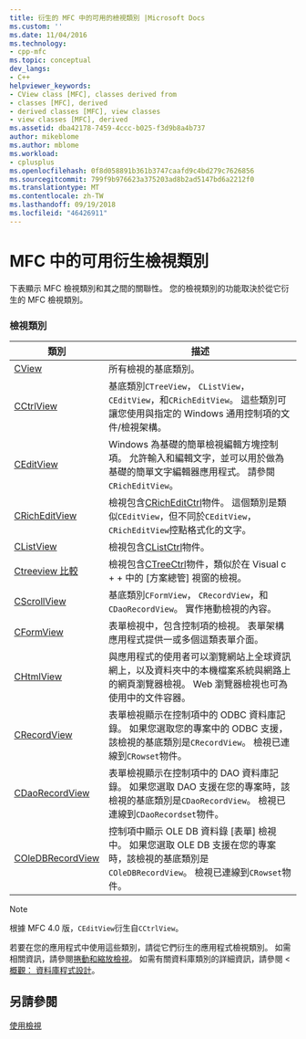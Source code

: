```yaml
---
title: 衍生的 MFC 中的可用的檢視類別 |Microsoft Docs
ms.custom: ''
ms.date: 11/04/2016
ms.technology:
- cpp-mfc
ms.topic: conceptual
dev_langs:
- C++
helpviewer_keywords:
- CView class [MFC], classes derived from
- classes [MFC], derived
- derived classes [MFC], view classes
- view classes [MFC], derived
ms.assetid: dba42178-7459-4ccc-b025-f3d9b8a4b737
author: mikeblome
ms.author: mblome
ms.workload:
- cplusplus
ms.openlocfilehash: 0f8d058891b361b3747caafd9c4bd279c7626856
ms.sourcegitcommit: 799f9b976623a375203ad8b2ad5147bd6a2212f0
ms.translationtype: MT
ms.contentlocale: zh-TW
ms.lasthandoff: 09/19/2018
ms.locfileid: "46426911"
---
```

# <a name="derived-view-classes-available-in-mfc"></a>MFC 中的可用衍生檢視類別

下表顯示 MFC 檢視類別和其之間的關聯性。 您的檢視類別的功能取決於從它衍生的 MFC 檢視類別。

### <a name="view-classes"></a>檢視類別

|類別|描述|
|-----------|-----------------|
|[CView](../mfc/reference/cview-class.md)|所有檢視的基底類別。|
|[CCtrlView](../mfc/reference/cctrlview-class.md)|基底類別`CTreeView`， `CListView`， `CEditView`，和`CRichEditView`。 這些類別可讓您使用與指定的 Windows 通用控制項的文件/檢視架構。|
|[CEditView](../mfc/reference/ceditview-class.md)|Windows 為基礎的簡單檢視編輯方塊控制項。 允許輸入和編輯文字，並可以用於做為基礎的簡單文字編輯器應用程式。 請參閱`CRichEditView`。|
|[CRichEditView](../mfc/reference/cricheditview-class.md)|檢視包含[CRichEditCtrl](../mfc/reference/cricheditctrl-class.md)物件。 這個類別是類似`CEditView`，但不同於`CEditView`，`CRichEditView`控點格式化的文字。|
|[CListView](../mfc/reference/clistview-class.md)|檢視包含[CListCtrl](../mfc/reference/clistctrl-class.md)物件。|
|[Ctreeview 比較](../mfc/reference/ctreeview-class.md)|檢視包含[CTreeCtrl](../mfc/reference/ctreectrl-class.md)物件，類似於在 Visual c + + 中的 [方案總管] 視窗的檢視。|
|[CScrollView](../mfc/reference/cscrollview-class.md)|基底類別`CFormView`， `CRecordView`，和`CDaoRecordView`。 實作捲動檢視的內容。|
|[CFormView](../mfc/reference/cformview-class.md)|表單檢視中，包含控制項的檢視。 表單架構應用程式提供一或多個這類表單介面。|
|[CHtmlView](../mfc/reference/chtmlview-class.md)|與應用程式的使用者可以瀏覽網站上全球資訊網上，以及資料夾中的本機檔案系統與網路上的網頁瀏覽器檢視。 Web 瀏覽器檢視也可為使用中的文件容器。|
|[CRecordView](../mfc/reference/crecordview-class.md)|表單檢視顯示在控制項中的 ODBC 資料庫記錄。 如果您選取您的專案中的 ODBC 支援，該檢視的基底類別是`CRecordView`。 檢視已連線到`CRowset`物件。|
|[CDaoRecordView](../mfc/reference/cdaorecordview-class.md)|表單檢視顯示在控制項中的 DAO 資料庫記錄。 如果您選取 DAO 支援在您的專案時，該檢視的基底類別是`CDaoRecordView`。 檢視已連線到`CDaoRecordset`物件。|
|[COleDBRecordView](../mfc/reference/coledbrecordview-class.md)|控制項中顯示 OLE DB 資料錄 [表單] 檢視中。 如果您選取 OLE DB 支援在您的專案時，該檢視的基底類別是`COleDBRecordView`。 檢視已連線到`CRowset`物件。|

> [!NOTE]
>  根據 MFC 4.0 版，`CEditView`衍生自`CCtrlView`。

若要在您的應用程式中使用這些類別，請從它們衍生的應用程式檢視類別。 如需相關資訊，請參閱[捲動和縮放檢視](../mfc/scrolling-and-scaling-views.md)。 如需有關資料庫類別的詳細資訊，請參閱 <<c0> [ 概觀： 資料庫程式設計](../data/data-access-programming-mfc-atl.md)。

## <a name="see-also"></a>另請參閱

[使用檢視](../mfc/using-views.md)

